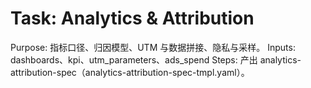# Task: Analytics & Attribution

Purpose: 指标口径、归因模型、UTM 与数据拼接、隐私与采样。
Inputs: dashboards、kpi、utm_parameters、ads_spend
Steps: 产出 analytics-attribution-spec（analytics-attribution-spec-tmpl.yaml）。
